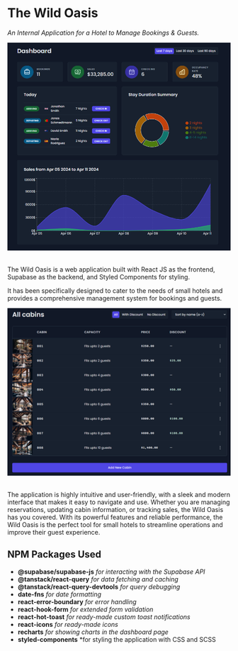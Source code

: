 # The Wild Oasis

_An Internal Application for a Hotel to Manage Bookings & Guests._

<div align="center">
    <img src="./src//data/dashboard-image.png" alt="The Wild Oasis Dashboard">
</div>
</br>

The Wild Oasis is a web application built with React JS as the frontend, Supabase as the backend, and Styled Components for styling.

It has been specifically designed to cater to the needs of small hotels and provides a comprehensive management system for bookings and guests.

<div align="center">
    <img src="./src//data/cabins-image.png" alt="The Wild Oasis Cabins">
</div>
</br>

The application is highly intuitive and user-friendly, with a sleek and modern interface that makes it easy to navigate and use. Whether you are managing reservations, updating cabin information, or tracking sales, the Wild Oasis has you covered. With its powerful features and reliable performance, the Wild Oasis is the perfect tool for small hotels to streamline operations and improve their guest experience.

## NPM Packages Used

- **@supabase/supabase-js** _for interacting with the Supabase API_
- **@tanstack/react-query** _for data fetching and caching_
- **@tanstack/react-query-devtools** _for query debugging_
- **date-fns** _for date formatting_
- **react-error-boundary** _for error handling_
- **react-hook-form** _for extended form validation_
- **react-hot-toast** _for ready-made custom toast notifications_
- **react-icons** _for ready-made icons_
- **recharts** _for showing charts in the dashboard page_
- **styled-components** \*for styling the application with CSS and SCSS
